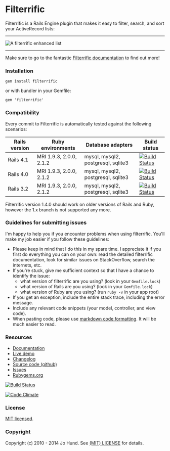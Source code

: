 Filterrific
===========

Filterrific is a Rails Engine plugin that makes it easy to filter,
search, and sort your ActiveRecord lists:

***

![A filterrific enhanced list](https://github.com/jhund/filterrific/blob/gh-pages/images/screenshot_s.png)

***

Make sure to go to the fantastic [Filterrific documentation](http://filterrific.clearcove.ca)
to find out more!

### Installation

`gem install filterrific`

or with bundler in your Gemfile:

`gem 'filterrific'`


### Compatibility

Every commit to Filterrific is automatically tested against the following scenarios:

| Rails version | Ruby environments       | Database adapters                  | Build status |
|---------------|-------------------------|------------------------------------|--------------|
| Rails 4.1     | MRI 1.9.3, 2.0.0, 2.1.2 | mysql, mysql2, postgresql, sqlite3 |[![Build Status](https://travis-ci.org/jhund/filterrific_demo.svg?branch=rails-4.1)](https://travis-ci.org/jhund/filterrific_demo)|
| Rails 4.0     | MRI 1.9.3, 2.0.0, 2.1.2 | mysql, mysql2, postgresql, sqlite3 |[![Build Status](https://travis-ci.org/jhund/filterrific_demo.svg?branch=rails-4.0)](https://travis-ci.org/jhund/filterrific_demo)|
| Rails 3.2     | MRI 1.9.3, 2.0.0, 2.1.2 | mysql, mysql2, postgresql, sqlite3 |[![Build Status](https://travis-ci.org/jhund/filterrific_demo.svg?branch=rails-3.2)](https://travis-ci.org/jhund/filterrific_demo)|

Filterrific version 1.4.0 should work on older versions of Rails and Ruby, however
the 1.x branch is not supported any more.


### Guidelines for submitting issues

I'm happy to help you if you encounter problems when using filterrific. You'll make my job easier if you follow these guidelines:

* Please keep in mind that I do this in my spare time. I appreciate it if you first do everything you can on your own: read the detailed filterrific documentation, look for similar issues on StackOverflow, search the internets, etc.
* If you're stuck, give me sufficient context so that I have a chance to identify the issue:
    * what version of filterrific are you using? (look in your `Gemfile.lock`)
    * what version of Rails are you using? (look in your `Gemfile.lock`)
    * what version of Ruby are you using? (run `ruby -v` in your app root)
* If you get an exception, include the entire stack trace, including the error message.
* Include any relevant code snippets (your model, controller, and view code).
* When pasting code, please use [markdown code  formatting](https://help.github.com/articles/github-flavored-markdown/#fenced-code-blocks). It will be much easier to read.


### Resources

* [Documentation](http://filterrific.clearcove.ca)
* [Live demo](http://filterrific-demo.herokuapp.com)
* [Changelog](https://github.com/jhund/filterrific/blob/master/CHANGELOG.md)
* [Source code (github)](https://github.com/jhund/filterrific)
* [Issues](https://github.com/jhund/filterrific/issues)
* [Rubygems.org](http://rubygems.org/gems/filterrific)

[![Build Status](https://travis-ci.org/jhund/filterrific.svg?branch=master)](https://travis-ci.org/jhund/filterrific)

[![Code Climate](https://codeclimate.com/github/jhund/filterrific.png)](https://codeclimate.com/github/jhund/filterrific)

### License

[MIT licensed](https://github.com/jhund/filterrific/blob/master/MIT-LICENSE).



### Copyright

Copyright (c) 2010 - 2014 Jo Hund. See [(MIT) LICENSE](https://github.com/jhund/filterrific/blob/master/MIT-LICENSE) for details.
